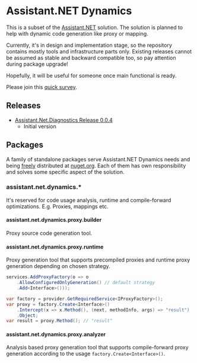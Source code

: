 # Assistant.NET Dynamics

This is a subset of the [Assistant.NET](https://github.com/iotbusters/assistant.net/blob/master/README.md) solution.
The solution is planned to help with dynamic code generation like proxy or mapping.

Currently, it's in design and implementation stage, so the repository contains mostly tools and infrastructure parts only.
Existing releases cannot be assumed as stable and backward compatible too, so pay attention during package upgrade!

Hopefully, it will be useful for someone once main functional is ready.

Please join this [quick survey](https://forms.gle/eB3sN5Mw76WMpT6w5).

## Releases

- [Assistant.Net.Diagnostics Release 0.0.4](https://github.com/iotbusters/assistant.net.diagnostics/releases/tag/0.0.1)
  - Initial version

## Packages

A family of standalone packages serve Assistant.NET Dynamics needs and being [freely](license) distributed
at [nuget.org](https://nuget.org). Each of them has own responsibility and solves some specific aspect of the solution.

### assistant.net.dynamics.*

It's reserved for code usage analysis, runtime and compile-forward optimizations. E.g. Proxies, mappings etc.

#### assistant.net.dynamics.proxy.builder

Proxy source code generation tool.

#### assistant.net.dynamics.proxy.runtime

Proxy generation tool that supports precompiled proxies and runtime proxy generation depending on chosen strategy.

```csharp
services.AddProxyFactory(o => o
    .AllowConfiguredOnlyGeneration() // default strategy
    .Add<Interface>()));

var factory = provider.GetRequiredService<IProxyFactory>();
var proxy = factory.Create<Interface>()
    .Intercept(x => x.Method(), (next, methodInfo, args) => "result")
    .Object;
var result = proxy.Method(); // "result"
```

#### assistant.net.dynamics.proxy.analyzer

Analysis based proxy generation tool that supports compile-forward proxy generation according to the usage `factory.Create<Interface>()`.
